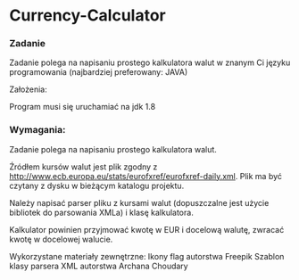 # Currency-Calculator

### Zadanie

Zadanie polega na napisaniu prostego kalkulatora walut w znanym Ci języku programowania (najbardziej preferowany: JAVA)

Założenia:

Program musi się uruchamiać na jdk 1.8

### Wymagania:

Zadanie polega na napisaniu prostego kalkulatora walut.

Źródłem kursów walut jest plik zgodny z http://www.ecb.europa.eu/stats/eurofxref/eurofxref-daily.xml. Plik ma być czytany z dysku w bieżącym katalogu projektu.

Należy napisać parser pliku z kursami walut (dopuszczalne jest użycie bibliotek do parsowania XMLa) i klasę kalkulatora.

Kalkulator powinien przyjmować kwotę w EUR i docelową walutę, zwracać kwotę w docelowej walucie.


Wykorzystane materiały zewnętrzne:
Ikony flag autorstwa Freepik
Szablon klasy parsera XML autorstwa Archana Choudary
